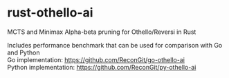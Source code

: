 # rust-othello-ai
MCTS and Minimax Alpha-beta pruning for Othello/Reversi in Rust

Includes performance benchmark that can be used for comparison with Go and Python <br/>
Go implementation: https://github.com/ReconGit/go-othello-ai <br/>
Python implementation: https://github.com/ReconGit/py-othello-ai <br/>
